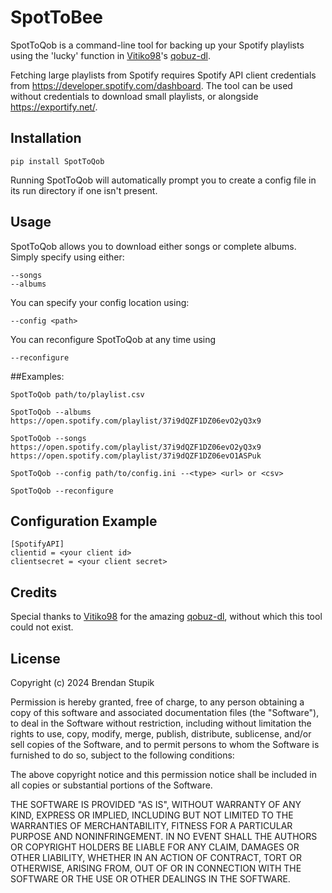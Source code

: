 # SpotToBee

SpotToQob is a command-line tool for backing up your Spotify playlists using the 'lucky' function in [Vitiko98](https://github.com/vitiko98)'s [qobuz-dl](https://github.com/vitiko98/qobuz-dl). 

Fetching large playlists from Spotify requires Spotify API client credentials from https://developer.spotify.com/dashboard. The tool can be used without credentials to download small playlists, or alongside https://exportify.net/.

## Installation

    pip install SpotToQob

Running SpotToQob will automatically prompt you to create a config file in its run directory if one isn't present.

## Usage
SpotToQob allows you to download either songs or complete albums. Simply specify using either:

	--songs
	--albums

You can specify your config location using:

	--config <path>

You can reconfigure SpotToQob at any time using

	--reconfigure

##Examples:

    SpotToQob path/to/playlist.csv

    SpotToQob --albums https://open.spotify.com/playlist/37i9dQZF1DZ06evO2yQ3x9

	SpotToQob --songs https://open.spotify.com/playlist/37i9dQZF1DZ06evO2yQ3x9 https://open.spotify.com/playlist/37i9dQZF1DZ06evO1ASPuk

    SpotToQob --config path/to/config.ini --<type> <url> or <csv>

    SpotToQob --reconfigure

## Configuration Example

	[SpotifyAPI]
	clientid = <your client id>
	clientsecret = <your client secret>

## Credits
Special thanks to [Vitiko98](https://github.com/vitiko98) for the amazing [qobuz-dl](https://github.com/vitiko98/qobuz-dl), without which this tool could not exist.

## License

Copyright (c) 2024 Brendan Stupik

Permission is hereby granted, free of charge, to any person obtaining a copy
of this software and associated documentation files (the "Software"), to deal
in the Software without restriction, including without limitation the rights
to use, copy, modify, merge, publish, distribute, sublicense, and/or sell
copies of the Software, and to permit persons to whom the Software is
furnished to do so, subject to the following conditions:

The above copyright notice and this permission notice shall be included in all
copies or substantial portions of the Software.

THE SOFTWARE IS PROVIDED "AS IS", WITHOUT WARRANTY OF ANY KIND, EXPRESS OR
IMPLIED, INCLUDING BUT NOT LIMITED TO THE WARRANTIES OF MERCHANTABILITY,
FITNESS FOR A PARTICULAR PURPOSE AND NONINFRINGEMENT. IN NO EVENT SHALL THE
AUTHORS OR COPYRIGHT HOLDERS BE LIABLE FOR ANY CLAIM, DAMAGES OR OTHER
LIABILITY, WHETHER IN AN ACTION OF CONTRACT, TORT OR OTHERWISE, ARISING FROM,
OUT OF OR IN CONNECTION WITH THE SOFTWARE OR THE USE OR OTHER DEALINGS IN THE
SOFTWARE.
